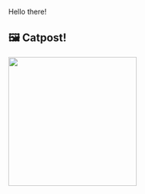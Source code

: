 Hello there!



## 🖼️ Catpost!

<sub>
    <img src="https://cdn2.thecatapi.com/images/a7m.jpg" height="256">
</sub>


